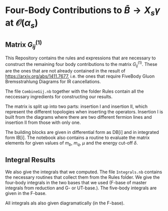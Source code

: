 # Four-Body Contributions to $\bar{B} \to X_{s}\gamma$ at $\mathcal{O}(\alpha_{s})$

## Matrix $G^{(1)}_{ij}$

This Repository contains the rules and expressions that are necessary to construct the remaining four body contributions to the matrix $G^{(1)}_{ij}$.
These are the ones that are not already contained in the result of https://arxiv.org/abs/1411.7677, i.e. the ones that require FiveBody Gluon Bremsstrahlung Diagrams for IR cancellations.

The file $\texttt{CombineGij.nb}$ together with the folder $\textrm{Rules}$ contain all the neccessary ingredients for constructing our results. 

The matrix is split up into two parts: insertion I and insertion II, which represent the different topologies when inserting the operators.
Insertion I is built from the diagrams where there are two different fermion lines and insertion II from those with only one.

The building blocks are given in differential form as DB[i] and in integrated form IB[i]. 
The notebook also contains a routine to evaluate the matrix elements for given values of $m_b$, $m_q$, $\mu$ and the energy cut-off $\delta$.

## Integral Results

We also give the integrals that we computed. The file $\texttt{Integrals.nb}$ contains the necessary routines that collect them from the $\textrm{Rules}$ folder.
We give the four-body integrals in the two bases that we used (F-base of master integrals from reduction and G- or UT-base.).
The five-body integrals are given in the F-base.

All integrals als also given diagramatically (in the F-base).
